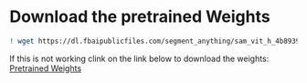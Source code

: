 # Download the pretrained Weights

```bash
! wget https://dl.fbaipublicfiles.com/segment_anything/sam_vit_h_4b8939.pth
```

If this is not working clink on the link below to download the weights:
[Pretrained Weights](https://dl.fbaipublicfiles.com/segment_anything/sam_vit_h_4b8939.pth)
